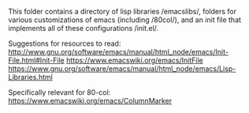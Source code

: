 This folder contains a directory of lisp libraries /emacslibs/, folders for
various customizations of emacs (including /80col/), and an init file that
implements all of these configurations /init.el/.

Suggestions for resources to read:
http://www.gnu.org/software/emacs/manual/html_node/emacs/Init-File.html#Init-File
https://www.emacswiki.org/emacs/InitFile
https://www.gnu.org/software/emacs/manual/html_node/emacs/Lisp-Libraries.html

Specifically relevant for 80-col:
https://www.emacswiki.org/emacs/ColumnMarker